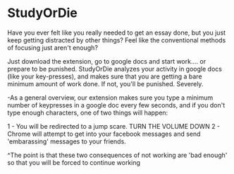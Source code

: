 # StudyOrDie

Have you ever felt like you really needed to get an essay done, but you just keep getting distracted by other things?
Feel like the conventional methods of focusing just aren't enough?

Just download the extension, go to google docs and start work.... or prepare to be punished. 
StudyOrDie analyzes your activity in google docs (like your key-presses), and makes sure that you are getting a bare minimum amount of work done. If not, you'll be punished. Severely. 

-As a general overview, our extension makes sure you type a minimum number of keypresses in a google doc every few seconds, and if you don't type enough characters, one of two things will happen:

1 - You will be redirected to a jump scare. TURN THE VOLUME DOWN
2 - Chrome will attempt to get into your facebook messages and send 'embarassing' messages to your friends. 

^The point is that these two consequences of not working are 'bad enough' so that you will be forced to continue working
